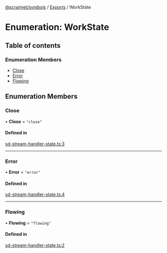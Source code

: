 [@scramjet/symbols](../README.md) / [Exports](../modules.md) / WorkState

# Enumeration: WorkState

## Table of contents

### Enumeration Members

- [Close](WorkState.md#close)
- [Error](WorkState.md#error)
- [Flowing](WorkState.md#flowing)

## Enumeration Members

### Close

• **Close** = ``"close"``

#### Defined in

[sd-stream-handler-state.ts:3](https://github.com/scramjetorg/transform-hub/blob/HEAD/packages/symbols/src/sd-stream-handler-state.ts#L3)

___

### Error

• **Error** = ``"error"``

#### Defined in

[sd-stream-handler-state.ts:4](https://github.com/scramjetorg/transform-hub/blob/HEAD/packages/symbols/src/sd-stream-handler-state.ts#L4)

___

### Flowing

• **Flowing** = ``"flowing"``

#### Defined in

[sd-stream-handler-state.ts:2](https://github.com/scramjetorg/transform-hub/blob/HEAD/packages/symbols/src/sd-stream-handler-state.ts#L2)
